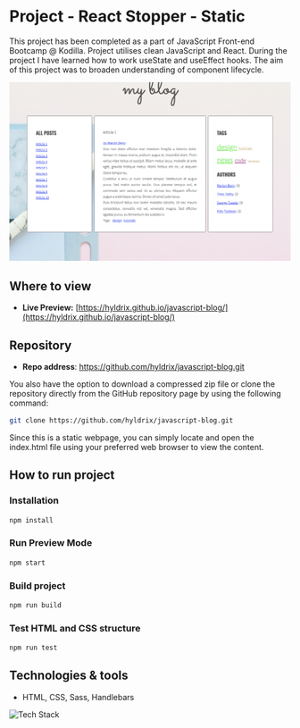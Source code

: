 # Project - React Stopper - Static 

This project has been completed as a part of JavaScript Front-end Bootcamp @ Kodilla.
Project utilises clean JavaScript and React. During the project I have learned how to work useState and useEffect hooks. The aim of this project was to broaden understanding of component lifecycle.



![JavaScriptBlog](https://github.com/hyldrix/javascript-blog/blob/main/preview/javascriptblog.png?raw=true)


## Where to view

- **Live Preview:** [https://hyldrix.github.io/javascript-blog/](https://hyldrix.github.io/javascript-blog/)

## Repository

- **Repo address**: https://github.com/hyldrix/javascript-blog.git

You also have the option to download a compressed zip file or clone the repository directly from the GitHub repository page by using the following command:

```bash
git clone https://github.com/hyldrix/javascript-blog.git
```
Since this is a static webpage, you can simply locate and open the index.html file using your preferred web browser to view the content.

## How to run project
### Installation
```bash
npm install
```
### Run Preview Mode
```bash
npm start
```
### Build project
```bash
npm run build
```
### Test HTML and CSS structure
```bash
npm run test
```

## Technologies & tools
- HTML, CSS, Sass, Handlebars


<img src="https://skillicons.dev/icons?i=html,css,sass,js," alt="Tech Stack" />
